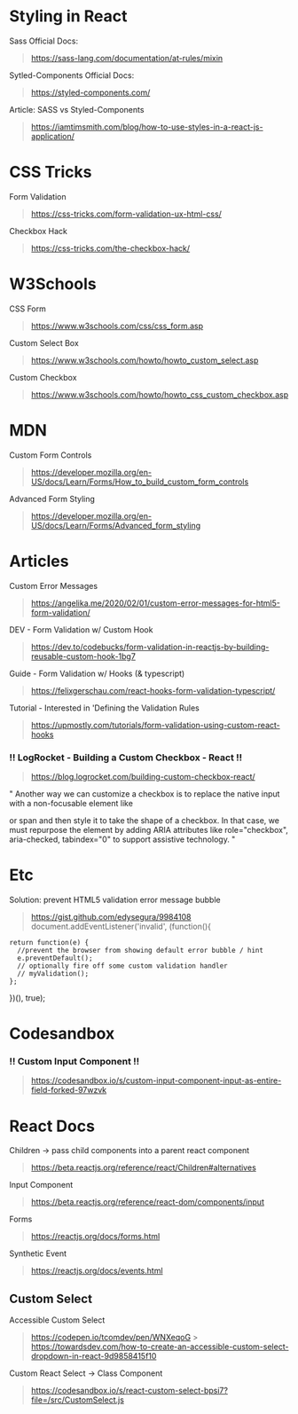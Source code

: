 # Styling in React

Sass Official Docs:

> https://sass-lang.com/documentation/at-rules/mixin

Sytled-Components Official Docs:

> https://styled-components.com/

Article: SASS vs Styled-Components

> https://iamtimsmith.com/blog/how-to-use-styles-in-a-react-js-application/

# CSS Tricks

Form Validation

> https://css-tricks.com/form-validation-ux-html-css/

Checkbox Hack

> https://css-tricks.com/the-checkbox-hack/

# W3Schools

CSS Form

> https://www.w3schools.com/css/css_form.asp

Custom Select Box

> https://www.w3schools.com/howto/howto_custom_select.asp

Custom Checkbox

> https://www.w3schools.com/howto/howto_css_custom_checkbox.asp

# MDN

Custom Form Controls

> https://developer.mozilla.org/en-US/docs/Learn/Forms/How_to_build_custom_form_controls

Advanced Form Styling

> https://developer.mozilla.org/en-US/docs/Learn/Forms/Advanced_form_styling

# Articles

Custom Error Messages

> https://angelika.me/2020/02/01/custom-error-messages-for-html5-form-validation/

DEV - Form Validation w/ Custom Hook

> https://dev.to/codebucks/form-validation-in-reactjs-by-building-reusable-custom-hook-1bg7

Guide - Form Validation w/ Hooks (& typescript)

> https://felixgerschau.com/react-hooks-form-validation-typescript/

Tutorial - Interested in 'Defining the Validation Rules

> https://upmostly.com/tutorials/form-validation-using-custom-react-hooks

### !! LogRocket - Building a Custom Checkbox - React !!

> https://blog.logrocket.com/building-custom-checkbox-react/

" Another way we can customize a checkbox is to replace the native input with a non-focusable element like <div> or span and then style it to take the shape of a checkbox. In that case, we must repurpose the element by adding ARIA attributes like role="checkbox", aria-checked, tabindex="0" to support assistive technology. "

# Etc

Solution: prevent HTML5 validation error message bubble

> https://gist.github.com/edysegura/9984108
> document.addEventListener('invalid', (function(){

    return function(e) {
      //prevent the browser from showing default error bubble / hint
      e.preventDefault();
      // optionally fire off some custom validation handler
      // myValidation();
    };

})(), true);

# Codesandbox

### !! Custom Input Component !!

> https://codesandbox.io/s/custom-input-component-input-as-entire-field-forked-97wzvk

# React Docs

Children -> pass child components into a parent react component

> https://beta.reactjs.org/reference/react/Children#alternatives

Input Component

> https://beta.reactjs.org/reference/react-dom/components/input

Forms

> https://reactjs.org/docs/forms.html

Synthetic Event

> https://reactjs.org/docs/events.html

## Custom Select

Accessible Custom Select

> https://codepen.io/tcomdev/pen/WNXeqoG > https://towardsdev.com/how-to-create-an-accessible-custom-select-dropdown-in-react-9d9858415f10

Custom React Select -> Class Component

> https://codesandbox.io/s/react-custom-select-bpsi7?file=/src/CustomSelect.js
